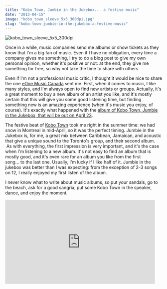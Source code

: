 ```yaml
---
title: "Kobo Town, Jumbie in the Jukebox... a festive music"
date: "2013-04-15"
image: "kobo_town_sleeve_5x5_300dpi.jpg"
slug: "kobo-town-jumbie-in-the-jukebox-a-festive-music"
---
```


![kobo_town_sleeve_5x5_300dpi](images/kobo_town_sleeve_5x5_300dpi.jpg)

Once in a while, music companies send me albums or show tickets as they know that I'm a big fan of music. Even if I have no obligation, every time a company gives me something, I try to do a blog post to give my own personal opinion, whether it's positive or not: at the end, they give me something for free, so why not take the time to share with others.

Even if I'm not a professional music critic, I thought it would be nice to share the one [eOne Music Canada](https://www.entertainmentone.com/) sent me. First, when it comes to music, I like many styles, and I'm always open to find new artists or groups. Actually, it's a great moment to buy a new album of an artist you like, and it's mostly certain that this will give you some good listening time, but finding something new is an amazing experience (when it's music you enjoy, of course). It's exactly what happened with the [album of Kobo Town, Jumbie in the Jukebox, that will be out on April 23](https://www.amazon.ca/gp/product/B00BBPEXQK/ref=as_li_ss_tl?ie=UTF8&camp=15121&creative=390961&creativeASIN=B00BBPEXQK&linkCode=as2&tag=outofcomzon-20).

The festive beat of [Kobo Town](https://kobotown.com/) took me right in the summer time: we had snow in Montreal in mid-April, so it was the perfect timing. Jumbie in the Jukebox is, for me, a great mix between Caribbean, Jamaican, and acoustic that give a unique sound to the Toronto's group, and their second album.  As with everything, the first impression is very important, and it's the case when I'm listening to a new album. It's not easy to find an album that is mostly good, and it's even rare for an album you like from the first song... to the last one. Usually, I'm lucky if I like half of it. Jumbie in the jukebox was better than I was expecting: from the exception of 2-3 songs on 12, I really enjoyed my first listen of the album.

I never know what to write about music albums, so put your sandals, go to the beach, ask for a good sangria, put some Kobo Town in the speaker, dance, and enjoy the moment.

<iframe width="480" height="270" src="https://www.youtube.com/embed/v_DfoSqvaEs?feature=oembed" frameborder="0" allowfullscreen></iframe>

